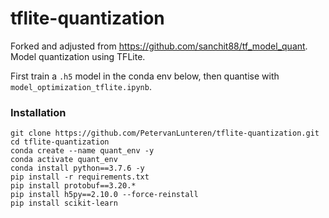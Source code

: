 # tflite-quantization
Forked and adjusted from https://github.com/sanchit88/tf_model_quant. Model quantization using TFLite. 

First train a `.h5` model in the conda env below, then quantise with `model_optimization_tflite.ipynb`.

### Installation
```
git clone https://github.com/PetervanLunteren/tflite-quantization.git
cd tflite-quantization
conda create --name quant_env -y
conda activate quant_env
conda install python==3.7.6 -y
pip install -r requirements.txt
pip install protobuf==3.20.*
pip install h5py==2.10.0 --force-reinstall
pip install scikit-learn
```
